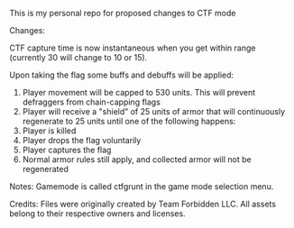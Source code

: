 This is my personal repo for proposed changes to CTF mode

Changes:

CTF capture time is now instantaneous when you get within range (currently 30 will change to 10 or 15).

Upon taking the flag some buffs and debuffs will be applied:
1. Player movement will be capped to 530 units. This will prevent defraggers from chain-capping flags
2. Player will receive a "shield" of 25 units of armor that will continuously regenerate to 25 units until one of the following happens:
  1.  Player is killed
  2. Player drops the flag voluntarily
  3. Player captures the flag
3. Normal armor rules still apply, and collected armor will not be regenerated

Notes:
Gamemode is called ctfgrunt in the game mode selection menu.

Credits:
Files were originally created by Team Forbidden LLC. All assets belong to their respective owners and licenses.
